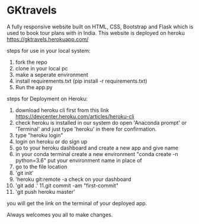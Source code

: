# GKtravels
A fully responsive website built on HTML, CSS, Bootstrap and Flask which is used to book tour plans with in India.
This website is deployed on heroku https://gktravels.herokuapp.com/


steps for use in your local system:

  1. fork the repo
  2. clone in your local pc
  3. make a seperate environment
  4. install requirements.txt (pip install -r requirements.txt)
  5. Run the app.py

steps for Deployment on Heroku:

  1. download heroku cli first from this link https://devcenter.heroku.com/articles/heroku-cli
  2. check heroku is installed in our system do open 'Anaconda prompt' or 'Terminal' and just type 'heroku' in there for confirmation.
  3. type "heroku login"
  4. login on heroku or do sign up
  5. go to your heroku dashboard and create a new app and give name
  6. in your conda terminal create a new environment "conda create -n python=3.6" put your environment name in place of
  7. go to the file location
  8. 'git init'
  9. 'heroku git:remote -a check on your dashboard
  10. 'git add .'
  11.git commit -am "first-commit"
  12. 'git push heroku master'
  
you will get the link on the terminal of your deployed app.

Always welcomes you all to make changes.
